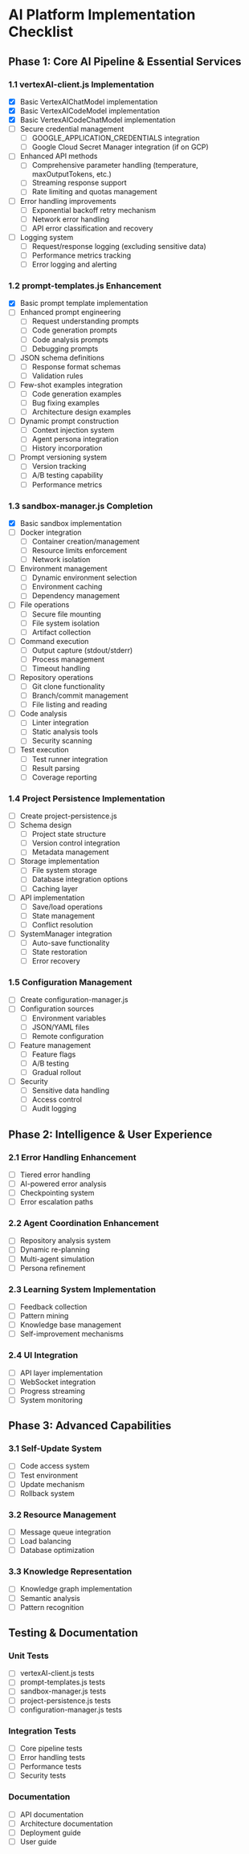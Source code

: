 # AI Platform Implementation Checklist

## Phase 1: Core AI Pipeline & Essential Services

### 1.1 vertexAI-client.js Implementation
- [x] Basic VertexAIChatModel implementation
- [x] Basic VertexAICodeModel implementation
- [x] Basic VertexAICodeChatModel implementation
- [ ] Secure credential management
  - [ ] GOOGLE_APPLICATION_CREDENTIALS integration
  - [ ] Google Cloud Secret Manager integration (if on GCP)
- [ ] Enhanced API methods
  - [ ] Comprehensive parameter handling (temperature, maxOutputTokens, etc.)
  - [ ] Streaming response support
  - [ ] Rate limiting and quotas management
- [ ] Error handling improvements
  - [ ] Exponential backoff retry mechanism
  - [ ] Network error handling
  - [ ] API error classification and recovery
- [ ] Logging system
  - [ ] Request/response logging (excluding sensitive data)
  - [ ] Performance metrics tracking
  - [ ] Error logging and alerting

### 1.2 prompt-templates.js Enhancement
- [x] Basic prompt template implementation
- [ ] Enhanced prompt engineering
  - [ ] Request understanding prompts
  - [ ] Code generation prompts
  - [ ] Code analysis prompts
  - [ ] Debugging prompts
- [ ] JSON schema definitions
  - [ ] Response format schemas
  - [ ] Validation rules
- [ ] Few-shot examples integration
  - [ ] Code generation examples
  - [ ] Bug fixing examples
  - [ ] Architecture design examples
- [ ] Dynamic prompt construction
  - [ ] Context injection system
  - [ ] Agent persona integration
  - [ ] History incorporation
- [ ] Prompt versioning system
  - [ ] Version tracking
  - [ ] A/B testing capability
  - [ ] Performance metrics

### 1.3 sandbox-manager.js Completion
- [x] Basic sandbox implementation
- [ ] Docker integration
  - [ ] Container creation/management
  - [ ] Resource limits enforcement
  - [ ] Network isolation
- [ ] Environment management
  - [ ] Dynamic environment selection
  - [ ] Environment caching
  - [ ] Dependency management
- [ ] File operations
  - [ ] Secure file mounting
  - [ ] File system isolation
  - [ ] Artifact collection
- [ ] Command execution
  - [ ] Output capture (stdout/stderr)
  - [ ] Process management
  - [ ] Timeout handling
- [ ] Repository operations
  - [ ] Git clone functionality
  - [ ] Branch/commit management
  - [ ] File listing and reading
- [ ] Code analysis
  - [ ] Linter integration
  - [ ] Static analysis tools
  - [ ] Security scanning
- [ ] Test execution
  - [ ] Test runner integration
  - [ ] Result parsing
  - [ ] Coverage reporting

### 1.4 Project Persistence Implementation
- [ ] Create project-persistence.js
- [ ] Schema design
  - [ ] Project state structure
  - [ ] Version control integration
  - [ ] Metadata management
- [ ] Storage implementation
  - [ ] File system storage
  - [ ] Database integration options
  - [ ] Caching layer
- [ ] API implementation
  - [ ] Save/load operations
  - [ ] State management
  - [ ] Conflict resolution
- [ ] SystemManager integration
  - [ ] Auto-save functionality
  - [ ] State restoration
  - [ ] Error recovery

### 1.5 Configuration Management
- [ ] Create configuration-manager.js
- [ ] Configuration sources
  - [ ] Environment variables
  - [ ] JSON/YAML files
  - [ ] Remote configuration
- [ ] Feature management
  - [ ] Feature flags
  - [ ] A/B testing
  - [ ] Gradual rollout
- [ ] Security
  - [ ] Sensitive data handling
  - [ ] Access control
  - [ ] Audit logging

## Phase 2: Intelligence & User Experience

### 2.1 Error Handling Enhancement
- [ ] Tiered error handling
- [ ] AI-powered error analysis
- [ ] Checkpointing system
- [ ] Error escalation paths

### 2.2 Agent Coordination Enhancement
- [ ] Repository analysis system
- [ ] Dynamic re-planning
- [ ] Multi-agent simulation
- [ ] Persona refinement

### 2.3 Learning System Implementation
- [ ] Feedback collection
- [ ] Pattern mining
- [ ] Knowledge base management
- [ ] Self-improvement mechanisms

### 2.4 UI Integration
- [ ] API layer implementation
- [ ] WebSocket integration
- [ ] Progress streaming
- [ ] System monitoring

## Phase 3: Advanced Capabilities

### 3.1 Self-Update System
- [ ] Code access system
- [ ] Test environment
- [ ] Update mechanism
- [ ] Rollback system

### 3.2 Resource Management
- [ ] Message queue integration
- [ ] Load balancing
- [ ] Database optimization

### 3.3 Knowledge Representation
- [ ] Knowledge graph implementation
- [ ] Semantic analysis
- [ ] Pattern recognition

## Testing & Documentation

### Unit Tests
- [ ] vertexAI-client.js tests
- [ ] prompt-templates.js tests
- [ ] sandbox-manager.js tests
- [ ] project-persistence.js tests
- [ ] configuration-manager.js tests

### Integration Tests
- [ ] Core pipeline tests
- [ ] Error handling tests
- [ ] Performance tests
- [ ] Security tests

### Documentation
- [ ] API documentation
- [ ] Architecture documentation
- [ ] Deployment guide
- [ ] User guide
